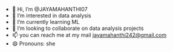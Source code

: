 - 👋 Hi, I’m @JAYAMAHANTHI07
- 👀 I’m interested in data analysis
- 🌱 I’m currently learning ML
- 💞️ I’m looking to collaborate on data analysis projects
- 📫 you can reach me at my mail jayamahanthi242@gmail.com 
- 😄 Pronouns: she
  

<!---
JAYAMAHANTHI07/JAYAMAHANTHI07 is a ✨ special ✨ repository because its `README.md` (this file) appears on your GitHub profile.
You can click the Preview link to take a look at your changes.
--->
